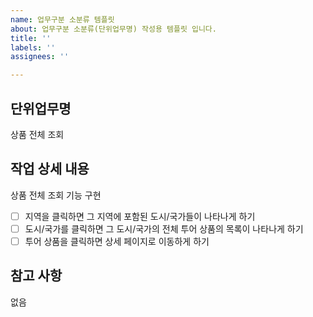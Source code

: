 ```yaml
---
name: 업무구분 소분류 템플릿
about: 업무구분 소분류(단위업무명) 작성용 템플릿 입니다.
title: ''
labels: ''
assignees: ''

---
```


## 단위업무명
상품 전체 조회
<!-- 업무구분 '중' 혹은 '단위업무명' 에 해당하는 기능 이름을 작성 -->

## 작업 상세 내용
상품 전체 조회 기능 구현
- [ ] 지역을 클릭하면 그 지역에 포함된 도시/국가들이 나타나게 하기
- [ ] 도시/국가를 클릭하면 그 도시/국가의 전체 투어 상품의 목록이 나타나게 하기
- [ ] 투어 상품을 클릭하면 상세 페이지로 이동하게 하기

## 참고 사항
없음
